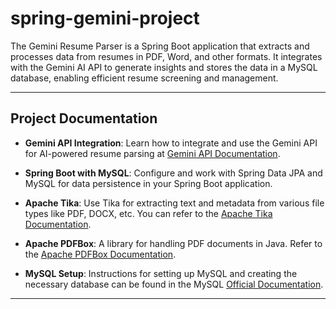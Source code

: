 # spring-gemini-project
The Gemini Resume Parser is a Spring Boot application that extracts and processes data from resumes in PDF, Word, and other formats. It integrates with the Gemini AI API to generate insights and stores the data in a MySQL database, enabling efficient resume screening and management.


---

## Project Documentation

- **Gemini API Integration**: Learn how to integrate and use the Gemini API for AI-powered resume parsing at [Gemini API Documentation](https://generativelanguage.googleapis.com).
  
- **Spring Boot with MySQL**: Configure and work with Spring Data JPA and MySQL for data persistence in your Spring Boot application.

- **Apache Tika**: Use Tika for extracting text and metadata from various file types like PDF, DOCX, etc. You can refer to the [Apache Tika Documentation](https://tika.apache.org).

- **Apache PDFBox**: A library for handling PDF documents in Java. Refer to the [Apache PDFBox Documentation](https://pdfbox.apache.org).

- **MySQL Setup**: Instructions for setting up MySQL and creating the necessary database can be found in the MySQL [Official Documentation](https://dev.mysql.com/doc/).

---


